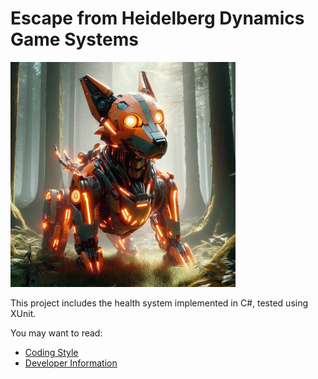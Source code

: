 # Escape from Heidelberg Dynamics Game Systems

![our protagonist](res/image_360.jpg)

This project includes the health system implemented in C#, tested using XUnit.

You may want to read:

- [Coding Style](docs/coding_style.md)
- [Developer Information](docs/development.md)

